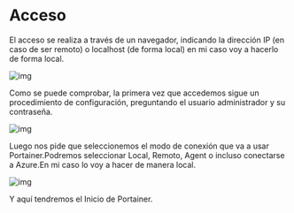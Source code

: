 # Acceso
El acceso se realiza a través de un navegador, indicando la dirección IP (en caso de ser remoto) o localhost (de forma local)
en mi caso voy a hacerlo de forma local.

![img](https://i.imgur.com/r7rjzhb.png)

Como se puede comprobar, la primera vez que accedemos sigue un procedimiento de configuración, preguntando el usuario administrador
y su contraseña.

![img](https://i.imgur.com/4YbOICF.png)

Luego nos pide que seleccionemos el modo de conexión que va a usar Portainer.Podremos seleccionar Local, Remoto, Agent o incluso conectarse
a Azure.En mi caso lo voy a hacer de manera local.

![img](https://i.imgur.com/Wf1dIXH.png)

Y aquí tendremos el Inicio de Portainer.



